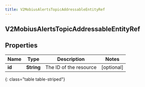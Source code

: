 ```yaml
---
title: V2MobiusAlertsTopicAddressableEntityRef
---
```

## V2MobiusAlertsTopicAddressableEntityRef


## Properties

| Name | Type | Description | Notes |
| ------------ | ------------- | ------------- | ------------- |
| **id** | <!----><!---->**String**<!----> | The ID of the resource |  [optional] |
{: class="table table-striped"}



